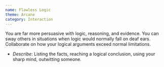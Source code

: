 ```yaml
---
name: Flawless Logic
theme: Arcane
category: Interaction
---
```


You are far more persuasive with logic, reasoning, and evidence. You can sway others in situations when logic would normally fall on deaf ears. Collaborate on how your logical arguments exceed normal limitations.

* *Describe*: Listing the facts, reaching a logical conclusion, using your sharp mind, outwitting someone.